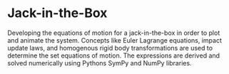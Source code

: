 # Jack-in-the-Box
Developing the equations of motion for a jack-in-the-box in order to plot and animate the system. Concepts like Euler Lagrange equations, impact update laws, and homogenous rigid body transformations are used to determine the set equations of motion. The expressions are derived and solved numerically using Pythons SymPy and NumPy libraries.
